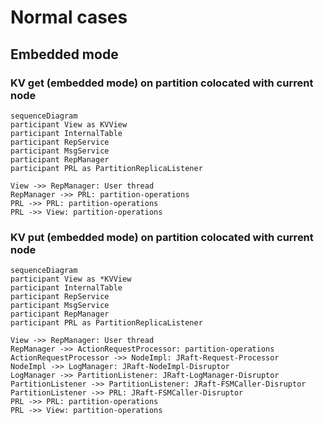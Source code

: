 # Normal cases

## Embedded mode

### KV get (embedded mode) on partition colocated with current node

```mermaid
sequenceDiagram
participant View as KVView
participant InternalTable
participant RepService
participant MsgService
participant RepManager
participant PRL as PartitionReplicaListener

View ->> RepManager: User thread
RepManager ->> PRL: partition-operations
PRL ->> PRL: partition-operations
PRL ->> View: partition-operations
```

### KV put (embedded mode) on partition colocated with current node

```mermaid
sequenceDiagram
participant View as *KVView
participant InternalTable
participant RepService
participant MsgService
participant RepManager
participant PRL as PartitionReplicaListener

View ->> RepManager: User thread
RepManager ->> ActionRequestProcessor: partition-operations
ActionRequestProcessor ->> NodeImpl: JRaft-Request-Processor
NodeImpl ->> LogManager: JRaft-NodeImpl-Disruptor
LogManager ->> PartitionListener: JRaft-LogManager-Disruptor
PartitionListener ->> PartitionListener: JRaft-FSMCaller-Disruptor
PartitionListener ->> PRL: JRaft-FSMCaller-Disruptor
PRL ->> PRL: partition-operations
PRL ->> View: partition-operations
```
